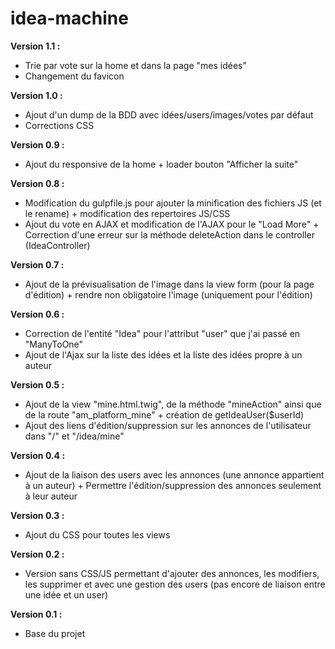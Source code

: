 # idea-machine

**Version  1.1 :**
* Trie par vote sur la home et dans la page "mes idées"
* Changement du favicon

**Version  1.0 :**
* Ajout d'un dump de la BDD avec idées/users/images/votes par défaut
* Corrections CSS

**Version  0.9 :**
* Ajout du responsive de la home + loader bouton "Afficher la suite"

**Version  0.8 :**
* Modification du gulpfile.js pour ajouter la minification des fichiers JS (et le rename) + modification des repertoires JS/CSS
* Ajout du vote en AJAX et modification de l'AJAX pour le "Load More" + Correction d'une erreur sur la méthode deleteAction dans le controller (IdeaController)

**Version  0.7 :**
* Ajout de la prévisualisation de l'image dans la view form (pour la page d'édition) + rendre non obligatoire l'image (uniquement pour l'édition)

**Version  0.6 :**
* Correction de l'entité "Idea" pour l'attribut "user" que j'ai passé en "ManyToOne"
* Ajout de l'Ajax sur la liste des idées et la liste des idées propre à un auteur

**Version  0.5 :**
* Ajout de la view "mine.html.twig", de la méthode "mineAction" ainsi que de la route "am_platform_mine" + création de getIdeaUser($userId)
* Ajout des liens d'édition/suppression sur les annonces de l'utilisateur dans "/" et "/idea/mine"

**Version  0.4 :**
* Ajout de la liaison des users avec les annonces (une annonce appartient à un auteur) + Permettre l'édition/suppression des annonces seulement à leur auteur

**Version  0.3 :**
* Ajout du CSS pour toutes les views

**Version 0.2 :**
* Version sans CSS/JS permettant d'ajouter des annonces, les modifiers, les supprimer et avec une gestion des users (pas encore de liaison entre une idée et un user)

**Version 0.1 :**
* Base du projet